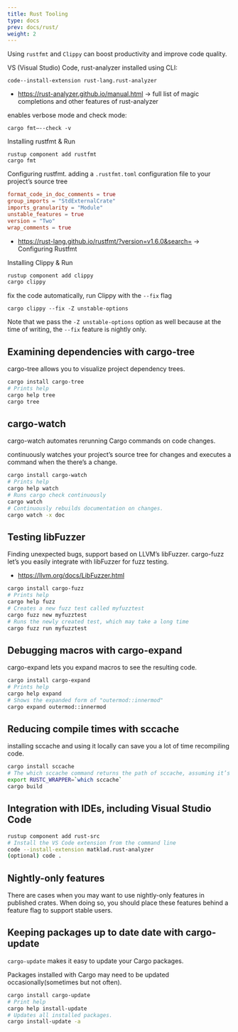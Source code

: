 ```yaml
---
title: Rust Tooling
type: docs
prev: docs/rust/
weight: 2
---
```


Using `rustfmt` and `Clippy` can boost productivity and improve code quality.

VS (Visual Studio) Code, rust-analyzer installed using CLI:

`code--install-extension rust-lang.rust-analyzer`

- https://rust-analyzer.github.io/manual.html -> full list of magic completions and other features of rust-analyzer

enables verbose mode and check mode:

`cargo fmt—--check -v`

Installing rustfmt & Run

```
rustup component add rustfmt
cargo fmt
```

Configuring rustfmt. adding a `.rustfmt.toml` configuration file to your project’s source tree

```toml
format_code_in_doc_comments = true 
group_imports = "StdExternalCrate" 
imports_granularity = "Module" 
unstable_features = true 
version = "Two" 
wrap_comments = true
```

- https://rust-lang.github.io/rustfmt/?version=v1.6.0&search= -> Configuring Rustfmt

Installing Clippy & Run

```bash
rustup component add clippy
cargo clippy
```

fix the code automatically, run Clippy with the `--fix` flag

`cargo clippy --fix -Z unstable-options`

Note that we pass the `-Z unstable-options` option as well because at the time of writing, the `--fix` feature is nightly only.

## Examining dependencies with cargo-tree

cargo-tree allows you to visualize project dependency trees.

```bash
cargo install cargo-tree
# Prints help
cargo help tree 
cargo tree
```

## cargo-watch

cargo-watch automates rerunning Cargo commands on code changes.

continuously watches your project’s source tree for changes and executes a command when the there’s a change.

```bash
cargo install cargo-watch
# Prints help
cargo help watch
# Runs cargo check continuously
cargo watch
# Continuously rebuilds documentation on changes.
cargo watch -x doc 
```
## Testing libFuzzer

Finding unexpected bugs, support based on LLVM’s libFuzzer. cargo-fuzz let’s you easily integrate with libFuzzer for fuzz testing.

- https://llvm.org/docs/LibFuzzer.html

```bash
cargo install cargo-fuzz
# Prints help
cargo help fuzz
# Creates a new fuzz test called myfuzztest
cargo fuzz new myfuzztest
# Runs the newly created test, which may take a long time
cargo fuzz run myfuzztest
```

## Debugging macros with cargo-expand

cargo-expand lets you expand macros to see the resulting code.

```bash
cargo install cargo-expand
# Prints help
cargo help expand
# Shows the expanded form of "outermod::innermod"
cargo expand outermod::innermod
```

## Reducing compile times with sccache

installing sccache and using it locally can save you
a lot of time recompiling code.

```bash
cargo install sccache
# The which sccache command returns the path of sccache, assuming it’s available in $PATH.
export RUSTC_WRAPPER=`which sccache` 
cargo build
```

## Integration with IDEs, including Visual Studio Code

```bash
rustup component add rust-src
# Install the VS Code extension from the command line
code --install-extension matklad.rust-analyzer
(optional) code .
```

## Nightly-only features

There are cases when you may want to use nightly-only features in published crates. When doing so, you should place these features behind a feature flag to support stable users. 

## Keeping packages up to date date with cargo-update

`cargo-update` makes it easy to update your Cargo packages.

Packages installed with Cargo may need to be updated occasionally(sometimes but not often).

```bash
cargo install cargo-update
# Print help
cargo help install-update
# Updates all installed packages.
cargo install-update -a
```
